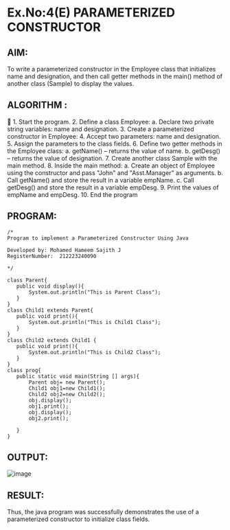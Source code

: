 # Ex.No:4(E)  PARAMETERIZED CONSTRUCTOR
## AIM:
To write a parameterized constructor in the Employee class that initializes name and designation, and then call getter methods in the main() method of another class (Sample) to display the values.

## ALGORITHM :

	1.	Start the program.
2.	Define a class Employee:
    a.	  Declare two private string variables: name and designation.
3.	Create a parameterized constructor in Employee:
4.	Accept two parameters: name and designation.
5.	Assign the parameters to the class fields.
6.	Define two getter methods in the Employee class:
     a.	getName() – returns the value of name.
     b.	getDesg() – returns the value of designation.
7.	Create another class Sample with the main method.
8.	Inside the main method:
     a.	Create an object of Employee using the constructor and pass "John" and "Asst.Manager" as arguments.
     b.	Call getName() and store the result in a variable empName.
     c.	Call getDesg() and store the result in a variable empDesg.
9.	Print the values of empName and empDesg.
10.	End the program


## PROGRAM:
 ```
/*
Program to implement a Parameterized Constructor Using Java

Developed by: Mohamed Hameem Sajith J
RegisterNumber:  212223240090
  
*/

class Parent{
    public void display(){
        System.out.println("This is Parent Class");
    }
}
class Child1 extends Parent{
    public void print(){
        System.out.println("This is Child1 Class");
    }
}
class Child2 extends Child1 {
    public void print(){
        System.out.println("This is Child2 Class");
    }
}
class prog{
    public static void main(String [] args){
        Parent obj= new Parent();
        Child1 obj1=new Child1();
        Child2 obj2=new Child2();
        obj.display();
        obj1.print();
        obj.display();
        obj2.print();
        
    }
}
```



## OUTPUT:

![image](https://github.com/user-attachments/assets/28205a91-cb40-4e23-996b-1d9d7588b4a8)


## RESULT:
Thus, the  java program was successfully demonstrates the use of a parameterized constructor to initialize class fields.

 


